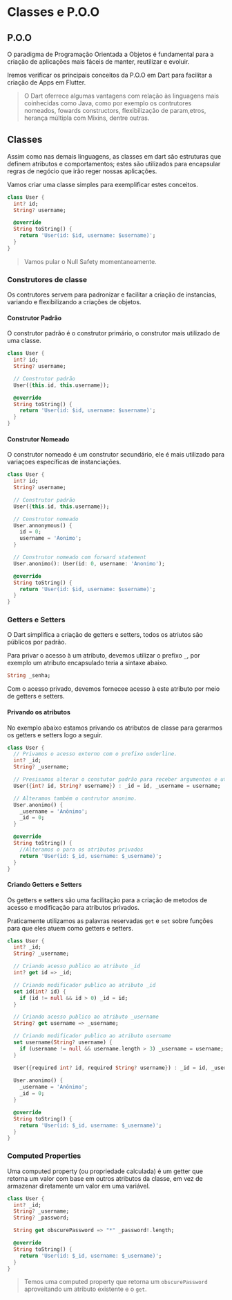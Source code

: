 # Classes e P.O.O

## P.O.O

O paradigma de Programação Orientada a Objetos é fundamental para a criação de aplicações mais fáceis de manter, reutilizar e evoluir.

Iremos verificar os principais conceitos da P.O.O em Dart para facilitar a criação de Apps em Flutter.

> O Dart oferrece algumas vantagens com relação às linguagens mais coinhecidas como Java, como por exemplo os contrutores nomeados, fowards constructors, flexibilização de param,etros, herança múltipla com Mixins, dentre outras. 

## Classes

Assim como nas demais linguagens, as classes em dart são estruturas que definem atributos e comportamentos; estes são utilizados para encapsular regras de negócio que irão reger nossas aplicações.

Vamos criar uma classe simples para exemplificar estes conceitos.

```dart
class User {
  int? id;
  String? username;

  @override
  String toString() {
    return 'User(id: $id, username: $username)';
  }
}
```

> Vamos pular o Null Safety momentaneamente.

### Construtores de classe

Os contrutores servem para padronizar e facilitar a criação de instancias, variando e flexibilizando a criações de objetos.

#### Construtor Padrão

O construtor padrão é o construtor primário, o construtor mais utilizado de uma classe.

```dart
class User {
  int? id;
  String? username;

  // Construtor padrão
  User({this.id, this.username});

  @override
  String toString() {
    return 'User(id: $id, username: $username)';
  }
}
```

#### Construtor Nomeado

O construtor nomeado é um construtor secundário, ele é  mais utilizado para variaçoes específicas de instanciações.

```dart
class User {
  int? id;
  String? username;

  // Construtor padrão
  User({this.id, this.username});

  // Construtor nomeado
  User.annonymous() {
    id = 0;
    username = 'Aonimo';
  }

  // Construtor nomeado com forward statement
  User.anonimo(): User(id: 0, username: 'Anonimo');

  @override
  String toString() {
    return 'User(id: $id, username: $username)';
  }
}
```

### Getters e Setters

O Dart simplifica a criação de getters e setters, todos os atriutos são públicos por padrão.

Para privar o acesso à um atributo, devemos utilizar o prefixo `_`, por exemplo um atributo encapsulado teria a sintaxe abaixo.

```dart
String _senha;
```

Com o acesso privado, devemos fornecee acesso à este atributo por meio de getters e setters.

#### Privando os atributos

No exemplo abaixo estamos privando os atributos de classe para gerarmos os getters e setters logo a seguir.

```dart
class User {
  // Privamos o acesso externo com o prefixo underline.
  int? _id;
  String? _username;

  // Presisamos alterar o constutor padrão para receber argumentos e utilizar o forward constructor, encaminhando os parametros de entrada para os atributos privados pois, não podemos conceder acesso externo dos nossos atributos privados.
  User({int? id, String? username}) : _id = id, _username = username;

  // Alteramos também o contrutor anonimo.
  User.anonimo() {
    _username = 'Anônimo';
    _id = 0;
  }

  @override
  String toString() {
    //Alteramos o para os atributos privados
    return 'User(id: $_id, username: $_username)';
  }
}
```

#### Criando Getters e Setters

Os getters e setters são uma facilitação para a criação de metodos de acesso e modificação para atributos privados.

Praticamente utilizamos as palavras reservadas `get` e `set` sobre funções para que eles atuem como getters e setters.

```dart
class User {
  int? _id;
  String? _username;

  // Criando acesso publico ao atributo _id
  int? get id => _id;

  // Criando modificador publico ao atributo _id
  set id(int? id) {
    if (id != null && id > 0) _id = id;
  }

  // Criando acesso publico ao atributo _username
  String? get username => _username;

  // Criando modificador publico ao atributo username
  set username(String? username) {
    if (username != null && username.length > 3) _username = username;
  }

  User({required int? id, required String? username}) : _id = id, _username = username;
  
  User.anonimo() {
    _username = 'Anônimo';
    _id = 0;
  }

  @override
  String toString() {
    return 'User(id: $_id, username: $_username)';
  }
}
```

### Computed Properties

Uma computed property (ou propriedade calculada) é um getter que retorna um valor com base em outros atributos da classe, em vez de armazenar diretamente um valor em uma variável.

```dart
class User {
  int? _id;
  String? _username;
  String? _password;

  String get obscurePassword => "*" _password!.length;

  @override
  String toString() {
    return 'User(id: $_id, username: $_username)';
  }
}
```

> Temos uma computed property que retorna um `obscurePassword` aproveitando um atributo existente e o `get`.
